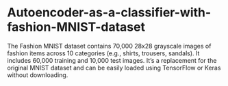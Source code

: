 # Autoencoder-as-a-classifier-with-fashion-MNIST-dataset
The Fashion MNIST dataset contains 70,000 28x28 grayscale images of fashion items across 10 categories (e.g., shirts, trousers, sandals). It includes 60,000 training and 10,000 test images. It’s a replacement for the original MNIST dataset and can be easily loaded using TensorFlow or Keras without downloading.
